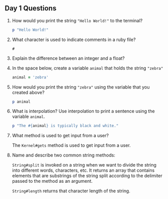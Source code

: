 ## Day 1 Questions

1. How would you print the string `"Hello World!"` to the terminal?

   ```ruby
   p "Hello World!"
   ```

1. What character is used to indicate comments in a ruby file?

   `#`

1. Explain the difference between an integer and a float?

1. In the space below, create a variable `animal` that holds the string `"zebra"`

   ```ruby
   animal = 'zebra'
   ```

1. How would you print the string `"zebra"` using the variable that you created above?

   ```ruby
   p animal
   ```

1. What is interpolation? Use interpolation to print a sentence using the variable `animal`.

   ```ruby
   p "The #{animal} is typically black and white."
   ```

1. What method is used to get input from a user?

   The `Kernel#gets` method is used to get input from a user.

1. Name and describe two common string methods:

   `String#split` is invoked on a string when we want to divide the string into different words, characters, etc.  It returns an array that contains elements that are substrings of the string split according to the delimiter passed to the method as an argument.

   `String#length` returns that character length of the string.

